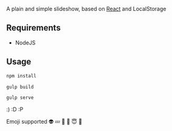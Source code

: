 A plain and simple slideshow, based on [React](https://facebook.github.io/react) and LocalStorage

## Requirements
- NodeJS

## Usage

```sh
npm install
```

```sh
gulp build
```

```sh
gulp serve
```

:) :D :P

Emoji supported 👽 💤 🌇 👿  😇  👮
